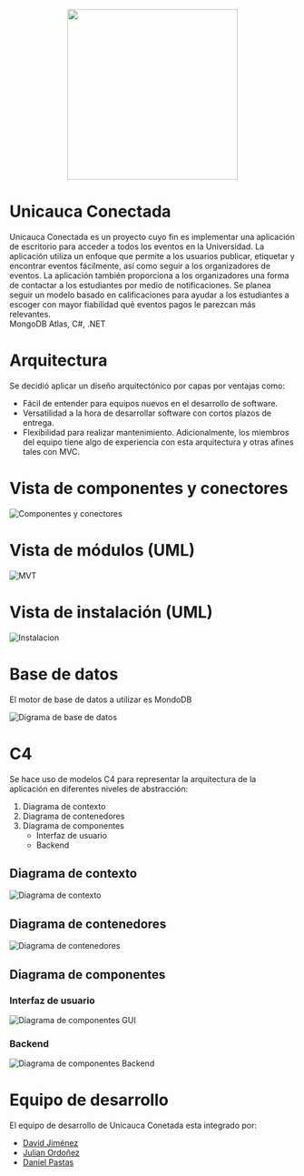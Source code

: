 <p align="center">
  <img width="300px" src="images/logo.png">
</p>

# Unicauca Conectada

Unicauca Conectada es un proyecto cuyo fin es implementar una aplicación de
escritorio para acceder a todos los eventos en la Universidad. La aplicación
utiliza un enfoque que permite a los usuarios publicar, etiquetar y encontrar
eventos fácilmente, así como seguir a los organizadores de eventos. La
aplicación también proporciona a los organizadores una forma de contactar a los
estudiantes por medio de notificaciones. Se planea seguir un modelo basado en
calificaciones para ayudar a los estudiantes a escoger con mayor fiabilidad qué
eventos pagos le parezcan más relevantes. \
MongoDB Atlas, C#, .NET

# Arquitectura

Se decidió aplicar un diseño arquitectónico por capas por ventajas como:
* Fácil de entender para equipos nuevos en el desarrollo de software.
* Versatilidad a la hora de desarrollar software con cortos plazos de entrega.
* Flexibilidad para realizar mantenimiento.
Adicionalmente, los miembros del equipo tiene algo de experiencia con esta
arquitectura y otras afines tales con MVC.

# Vista de componentes y conectores

![Componentes y conectores](images/model/c&c.png)

# Vista de módulos (UML)

![MVT](images/model/mvt.png)

# Vista de instalación (UML)

![Instalacion](images/model/MODEL_instalacion.jpg)

# Base de datos

El motor de base de datos a utilizar es MondoDB

![Digrama de base de datos](images/database/basededatos.png) 

# C4

Se hace uso de modelos C4 para representar la arquitectura de la aplicación en
diferentes niveles de abstracción: 

1. Diagrama de contexto
2. Diagrama de contenedores
3. Diagrama de componentes
    * Interfaz de usuario
    * Backend 

## Diagrama de contexto

![Diagrama de contexto](images/c4/contexto.png)

## Diagrama de contenedores

![Diagrama de contenedores](images/c4/contenedores.png)

## Diagrama de componentes

### Interfaz de usuario

![Diagrama de componentes GUI](images/c4/C4_componentesGUI.png)

### Backend

![Diagrama de componentes Backend](images/c4/componentesBackend.png)

# Equipo de desarrollo

El equipo de desarrollo de Unicauca Conetada esta integrado por:  
- [David Jiménez](https://github.com/dohimenezg)
- [Julian Ordoñez](https://github.com/juleMay)
- [Daniel Pastas](https://github.com/pdaniel102)

